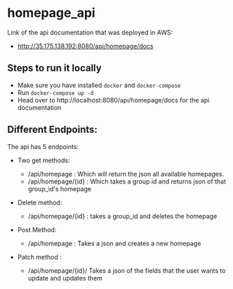 # homepage_api
Link of the api documentation that was deployed in AWS:
 - http://35.175.138.192:8080/api/homepage/docs
    
## Steps to run it locally
 - Make sure you have installed `docker` and `docker-compose`
 - Run `docker-compose up -d`
 - Head over to http://localhost:8080/api/homepage/docs for the api documentation
 
## Different Endpoints:
The api has 5 endpoints:
 - Two get methods:
    - /api/homepage : Which will return the json all available homepages.
    - /api/homepage/{id} : Which takes a group id and returns json of that group_id's homepage
 
 - Delete method:
    - /api/homepage/{id} : takes a group_id and deletes the homepage
  
 - Post Method:
    - /api/homepage : Takes a json and creates a new homepage
    
 - Patch method :
    - /api/homepage/{id}/ Takes a json of the fields that the user wants to update and updates them